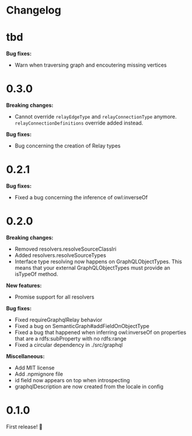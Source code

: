 # Changelog

# tbd

**Bug fixes:**
- Warn when traversing graph and encoutering missing vertices

# 0.3.0

**Breaking changes:**
- Cannot override `relayEdgeType` and `relayConnectionType` anymore. `relayConnectionDefinitions` override added instead.

**Bug fixes:**
- Bug concerning the creation of Relay types

# 0.2.1

**Bug fixes:**
- Fixed a bug concerning the inference of owl:inverseOf

# 0.2.0

**Breaking changes:**
- Removed resolvers.resolveSourceClassIri
- Added resolvers.resolveSourceTypes
- Interface type resolving now happens on GraphQLObjectTypes. This means that your external GraphQLObjectTypes must provide an isTypeOf method.

**New features:**
- Promise support for all resolvers

**Bug fixes:**
- Fixed requireGraphqlRelay behavior
- Fixed a bug on SemanticGraph#addFieldOnObjectType
- Fixed a bug that happened when inferring owl:inverseOf on properties that are a rdfs:subProperty with no rdfs:range
- Fixed a circular dependency in ./src/graphql

**Miscellaneous:**
- Add MIT license
- Add .npmignore file
- id field now appears on top when introspecting
- graphqlDescription are now created from the locale in config

# 0.1.0

First release! :tada:
